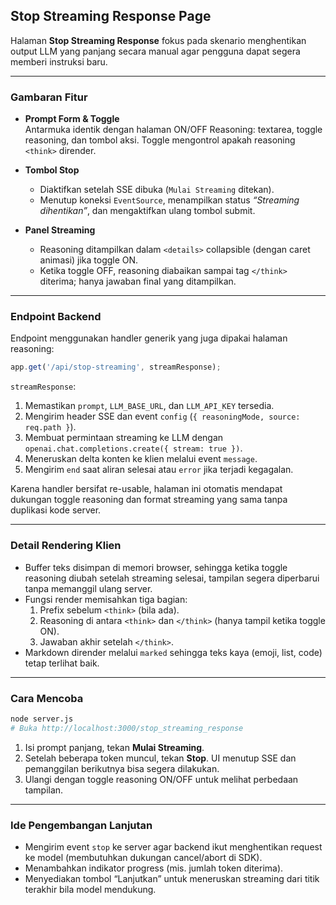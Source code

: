 ## Stop Streaming Response Page

Halaman **Stop Streaming Response** fokus pada skenario menghentikan output LLM yang panjang secara manual agar pengguna dapat segera memberi instruksi baru.

---

### Gambaran Fitur

- **Prompt Form & Toggle**  
  Antarmuka identik dengan halaman ON/OFF Reasoning: textarea, toggle reasoning, dan tombol aksi. Toggle mengontrol apakah reasoning `<think>` dirender.

- **Tombol Stop**  
  - Diaktifkan setelah SSE dibuka (`Mulai Streaming` ditekan).  
  - Menutup koneksi `EventSource`, menampilkan status *“Streaming dihentikan”*, dan mengaktifkan ulang tombol submit.

- **Panel Streaming**  
  - Reasoning ditampilkan dalam `<details>` collapsible (dengan caret animasi) jika toggle ON.
  - Ketika toggle OFF, reasoning diabaikan sampai tag `</think>` diterima; hanya jawaban final yang ditampilkan.

---

### Endpoint Backend

Endpoint menggunakan handler generik yang juga dipakai halaman reasoning:

```js
app.get('/api/stop-streaming', streamResponse);
```

`streamResponse`:

1. Memastikan `prompt`, `LLM_BASE_URL`, dan `LLM_API_KEY` tersedia.
2. Mengirim header SSE dan event `config` (`{ reasoningMode, source: req.path }`).
3. Membuat permintaan streaming ke LLM dengan `openai.chat.completions.create({ stream: true })`.
4. Meneruskan delta konten ke klien melalui event `message`.
5. Mengirim `end` saat aliran selesai atau `error` jika terjadi kegagalan.

Karena handler bersifat re-usable, halaman ini otomatis mendapat dukungan toggle reasoning dan format streaming yang sama tanpa duplikasi kode server.

---

### Detail Rendering Klien

- Buffer teks disimpan di memori browser, sehingga ketika toggle reasoning diubah setelah streaming selesai, tampilan segera diperbarui tanpa memanggil ulang server.
- Fungsi render memisahkan tiga bagian:
  1. Prefix sebelum `<think>` (bila ada).
  2. Reasoning di antara `<think>` dan `</think>` (hanya tampil ketika toggle ON).
  3. Jawaban akhir setelah `</think>`.
- Markdown dirender melalui `marked` sehingga teks kaya (emoji, list, code) tetap terlihat baik.

---

### Cara Mencoba

```bash
node server.js
# Buka http://localhost:3000/stop_streaming_response
```

1. Isi prompt panjang, tekan **Mulai Streaming**.  
2. Setelah beberapa token muncul, tekan **Stop**. UI menutup SSE dan pemanggilan berikutnya bisa segera dilakukan.  
3. Ulangi dengan toggle reasoning ON/OFF untuk melihat perbedaan tampilan.

---

### Ide Pengembangan Lanjutan

- Mengirim event `stop` ke server agar backend ikut menghentikan request ke model (membutuhkan dukungan cancel/abort di SDK).
- Menambahkan indikator progress (mis. jumlah token diterima).
- Menyediakan tombol “Lanjutkan” untuk meneruskan streaming dari titik terakhir bila model mendukung.
